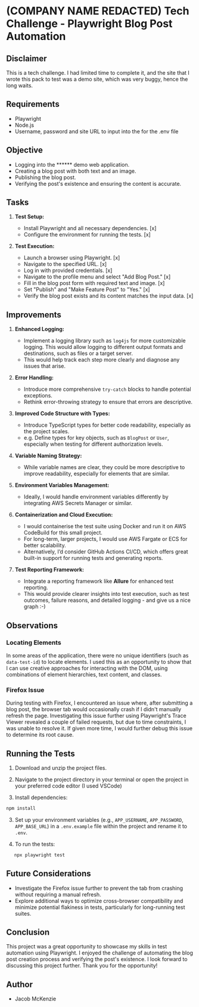 # (COMPANY NAME REDACTED) Tech Challenge - Playwright Blog Post Automation

## Disclaimer
This is a tech challenge. I had limited time to complete it, and the site that I wrote this pack to test was a demo site, which was very buggy, hence the long waits.

## Requirements

- Playwright
- Node.js
- Username, password and site URL to input into the for the .env file

## Objective

- Logging into the ****** demo web application.
- Creating a blog post with both text and an image.
- Publishing the blog post.
- Verifying the post's existence and ensuring the content is accurate.

## Tasks

1. **Test Setup:**
   - Install Playwright and all necessary dependencies.  [x]
   - Configure the environment for running the tests.  [x]

2. **Test Execution:**
   - Launch a browser using Playwright. [x]
   - Navigate to the specified URL.  [x]
   - Log in with provided credentials.  [x]
   - Navigate to the profile menu and select "Add Blog Post."  [x]
   - Fill in the blog post form with required text and image.  [x]
   - Set "Publish" and "Make Feature Post" to "Yes."  [x]
   - Verify the blog post exists and its content matches the input data.  [x]

## Improvements

1. **Enhanced Logging:**
   - Implement a logging library such as `log4js` for more customizable logging. This would allow logging to different output formats and destinations, such as files or a target server.
   - This would help track each step more clearly and diagnose any issues that arise.

2. **Error Handling:**
   - Introduce more comprehensive `try-catch` blocks to handle potential exceptions.
   - Rethink error-throwing strategy to ensure that errors are descriptive.

3. **Improved Code Structure with Types:**
   - Introduce TypeScript types for better code readability, especially as the project scales.
    - e.g. Define types for key objects, such as `BlogPost` or `User`, especially when testing for different authorization levels.

4. **Variable Naming Strategy:**
   - While variable names are clear, they could be more descriptive to improve readability, especially for elements that are similar. 

5. **Environment Variables Management:**
   - Ideally, I would handle environment variables differently by integrating AWS Secrets Manager or similar.

6. **Containerization and Cloud Execution:**
   - I would containerise the test suite using Docker and run it on AWS CodeBuild for this small project.
   - For long-term, larger projects, I would use AWS Fargate or ECS for better scalability.
   - Alternatively, I’d consider GitHub Actions CI/CD, which offers great built-in support for running tests and generating reports.

7. **Test Reporting Framework:**
   - Integrate a reporting framework like **Allure** for enhanced test reporting.
    - This would provide clearer insights into test execution, such as test outcomes, failure reasons, and detailed logging - and give us a nice graph :-)

## Observations

### Locating Elements
In some areas of the application, there were no unique identifiers (such as `data-test-id`) to locate elements. I used this as an opportunity to show that I can use creative approaches for interacting with the DOM, using combinations of element hierarchies, text content, and classes.

### Firefox Issue
During testing with Firefox, I encountered an issue where, after submitting a blog post, the browser tab would occasionally crash if I didn't manually refresh the page. Investigating this issue further using Playwright's Trace Viewer revealed a couple of failed requests, but due to time constraints, I was unable to resolve it. If given more time, I would further debug this issue to determine its root cause.

## Running the Tests
1. Download and unzip the project files.

2. Navigate to the project directory in your terminal or open the project in your preferred code editor (I used VSCode)

2. Install dependencies:
```bash
npm install
```

3. Set up your environment variables (e.g., `APP_USERNAME`, `APP_PASSWORD`, `APP_BASE_URL`) in a `.env.example` file within the project and rename it to `.env`.

4. To run the tests:
```bash
   npx playwright test
```

## Future Considerations
- Investigate the Firefox issue further to prevent the tab from crashing without requiring a manual refresh.
- Explore additional ways to optimize cross-browser compatibility and minimize potential flakiness in tests, particularly for long-running test suites.

## Conclusion
This project was a great opportunity to showcase my skills in test automation using Playwright. I enjoyed the challenge of automating the blog post creation process and verifying the post's existence. I look forward to discussing this project further. Thank you for the opportunity!

## Author
- Jacob McKenzie
